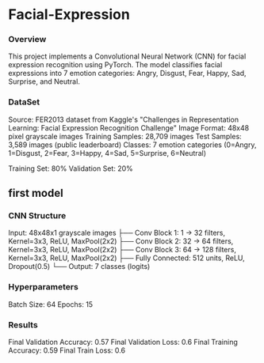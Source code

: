 # Facial-Expression
### Overview
This project implements a Convolutional Neural Network (CNN) for facial expression recognition using PyTorch. The model classifies facial expressions into 7 emotion categories: Angry, Disgust, Fear, Happy, Sad, Surprise, and Neutral.
### DataSet
Source: FER2013 dataset from Kaggle's "Challenges in Representation Learning: Facial Expression Recognition Challenge"
Image Format: 48x48 pixel grayscale images
Training Samples: 28,709 images
Test Samples: 3,589 images (public leaderboard)
Classes: 7 emotion categories (0=Angry, 1=Disgust, 2=Fear, 3=Happy, 4=Sad, 5=Surprise, 6=Neutral)

Training Set: 80%
Validation Set: 20%


## first model
### CNN Structure 
Input: 48x48x1 grayscale images
├── Conv Block 1: 1 → 32 filters, Kernel=3x3, ReLU, MaxPool(2x2)
├── Conv Block 2: 32 → 64 filters, Kernel=3x3, ReLU, MaxPool(2x2)
├── Conv Block 3: 64 → 128 filters, Kernel=3x3, ReLU, MaxPool(2x2)
├── Fully Connected: 512 units, ReLU, Dropout(0.5)
└── Output: 7 classes (logits)

### Hyperparameters
Batch Size: 64
Epochs: 15

### Results
Final Validation Accuracy: 0.57
Final Validation Loss: 0.6
Final Training Accuracy: 0.59
Final Train Loss: 0.6
